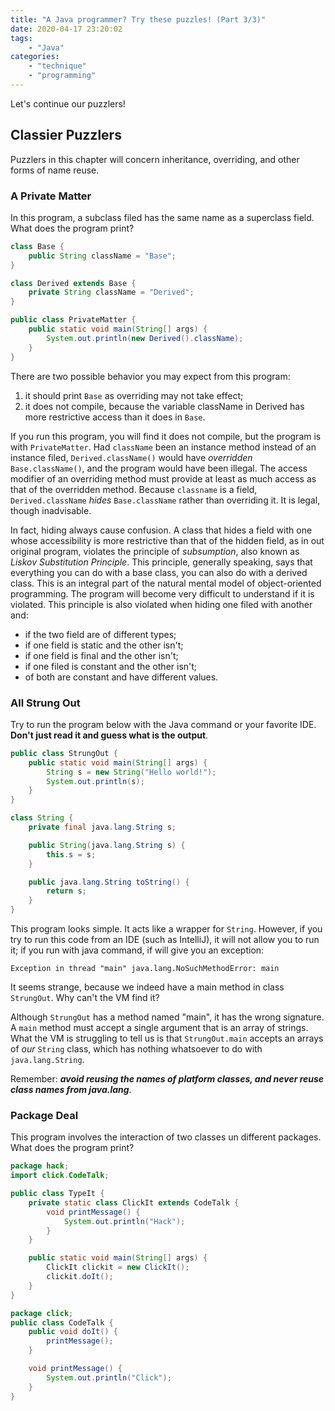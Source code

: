 ```yaml
---
title: "A Java programmer? Try these puzzles! (Part 3/3)"
date: 2020-04-17 23:20:02
tags:
    - "Java"
categories:
    - "technique"
    - "programming"
---
```


Let's continue our puzzlers!

## Classier Puzzlers

Puzzlers in this chapter will concern inheritance, overriding, and other forms of name reuse.

### A Private Matter

In this program, a subclass filed has the same name as a superclass field. What does the program print?

```Java
class Base {
    public String className = "Base";
}

class Derived extends Base {
    private String className = "Derived";
}

public class PrivateMatter {
    public static void main(String[] args) {
        System.out.println(new Derived().className);
    }
}
```

There are two possible behavior you may expect from this program:

1. it should print `Base` as overriding may not take effect;
2. it does not compile, because the variable className in Derived has more restrictive access than it does in `Base`.

If you run this program, you will find it does not compile, but the program is with `PrivateMatter`. Had `className` been an instance method instead of an instance filed, `Derived.className()` would have *overridden* `Base.className()`, and the program would have been illegal. The access modifier of an overriding method must provide at least as much access as that of the overridden method. Because `classname` is a field, `Derived.className` *hides* `Base.className` rather than overriding it. It is legal, though inadvisable.

In fact, hiding always cause confusion. A class that hides a field with one whose accessibility is more restrictive than that of the hidden field, as in out original program, violates the principle of *subsumption*, also known as *Liskov Substitution Principle*. This principle, generally speaking, says that everything you can do with a base class, you can also do with a derived class. This is an integral part of the natural mental model of object-oriented programming. The program will become very difficult to understand if it is violated. This principle is also violated when hiding one filed with another and:

- if the two field are of different types;
- if one field is static and the other isn't;
- if one field is final and the other isn't;
- if one filed is constant and the other isn't;
- of both are constant and have different values.

### All Strung Out

Try to run the program below with the Java command or your favorite IDE. **Don't just read it and guess what is the output**.

```Java
public class StrungOut {
    public static void main(String[] args) {
        String s = new String("Hello world!");
        System.out.println(s);
    }
}

class String {
    private final java.lang.String s;

    public String(java.lang.String s) {
        this.s = s;
    }

    public java.lang.String toString() {
        return s;
    }
}
```

This program looks simple. It acts like a wrapper for `String`. However, if you try to run this code from an IDE (such as IntelliJ), it will not allow you to run it; if you run with java command, if will give you an exception:

    Exception in thread "main" java.lang.NoSuchMethodError: main

It seems strange, because we indeed have a main method in class `StrungOut`. Why can't the VM find it?

Although `StrungOut` has a method named "main", it has the wrong signature. A `main` method must accept a single argument that is an array of strings. What the VM is struggling to tell us is that `StrungOut.main` accepts an arrays of *our* `String` class, which has nothing whatsoever to do with `java.lang.String`.

Remember: ***avoid reusing the names of platform classes, and never reuse class names from java.lang***.

### Package Deal

This program involves the interaction of two classes un different packages. What does the program print?

```Java
package hack;
import click.CodeTalk;

public class TypeIt {
    private static class ClickIt extends CodeTalk {
        void printMessage() {
            System.out.println("Hack");
        }
    }

    public static void main(String[] args) {
        ClickIt clickit = new ClickIt();
        clickit.doIt();
    }
}
```

```Java
package click;
public class CodeTalk {
    public void doIt() {
        printMessage();
    }

    void printMessage() {
        System.out.println("Click");
    }
}
```
